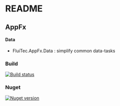 # README #

## AppFx ##

#### Data ####

* FluiTec.AppFx.Data : simplify common data-tasks

### Build ###

[![Build status](https://ci.appveyor.com/api/projects/status/ccumjouy0377c30c?svg=true)](https://ci.appveyor.com/project/IInvocation/fluitec-appfx-data)

### Nuget ###

[![Nuget version](https://img.shields.io/nuget/v/FluiTec.AppFx.Data.svg)](https://www.nuget.org/packages/FluiTec.AppFx.Data)